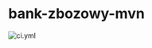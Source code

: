 # bank-zbozowy-mvn
![ci.yml](https://github.com/8Azrael/bank-zbozowy-mvn/actions/workflows/badge.svg)
